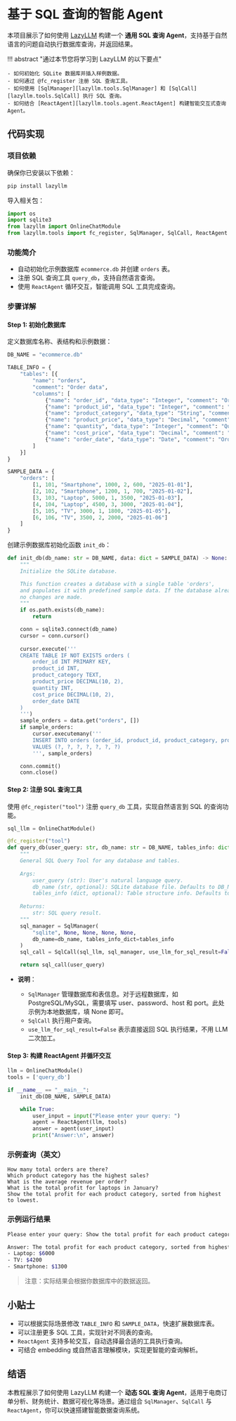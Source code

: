 # 基于 SQL 查询的智能 Agent

本项目展示了如何使用 [LazyLLM](https://github.com/LazyAGI/LazyLLM) 构建一个 **通用 SQL 查询 Agent**，支持基于自然语言的问题自动执行数据库查询，并返回结果。

!!! abstract "通过本节您将学习到 LazyLLM 的以下要点"

    - 如何初始化 SQLite 数据库并插入样例数据。
    - 如何通过 @fc_register 注册 SQL 查询工具。
    - 如何使用 [SqlManager][lazyllm.tools.SqlManager] 和 [SqlCall][lazyllm.tools.SqlCall] 执行 SQL 查询。
    - 如何结合 [ReactAgent][lazyllm.tools.agent.ReactAgent] 构建智能交互式查询 Agent。

## 代码实现

### 项目依赖

确保你已安装以下依赖：

```bash
pip install lazyllm
```

导入相关包：

```python
import os
import sqlite3
from lazyllm import OnlineChatModule
from lazyllm.tools import fc_register, SqlManager, SqlCall, ReactAgent
```

### 功能简介

* 自动初始化示例数据库 `ecommerce.db` 并创建 `orders` 表。
* 注册 SQL 查询工具 `query_db`，支持自然语言查询。
* 使用 `ReactAgent` 循环交互，智能调用 SQL 工具完成查询。

### 步骤详解

#### Step 1: 初始化数据库

定义数据库名称、表结构和示例数据：

```python
DB_NAME = "ecommerce.db"

TABLE_INFO = {
    "tables": [{
        "name": "orders",
        "comment": "Order data",
        "columns": [
            {"name": "order_id", "data_type": "Integer", "comment": "Order ID", "is_primary_key": True},
            {"name": "product_id", "data_type": "Integer", "comment": "Product ID"},
            {"name": "product_category", "data_type": "String", "comment": "Product category"},
            {"name": "product_price", "data_type": "Decimal", "comment": "Product price"},
            {"name": "quantity", "data_type": "Integer", "comment": "Quantity purchased"},
            {"name": "cost_price", "data_type": "Decimal", "comment": "Cost price"},
            {"name": "order_date", "data_type": "Date", "comment": "Order date"},
        ]
    }]
}

SAMPLE_DATA = {
    "orders": [
        [1, 101, "Smartphone", 1000, 2, 600, "2025-01-01"],
        [2, 102, "Smartphone", 1200, 1, 700, "2025-01-02"],
        [3, 103, "Laptop", 5000, 1, 3500, "2025-01-03"],
        [4, 104, "Laptop", 4500, 3, 3000, "2025-01-04"],
        [5, 105, "TV", 3000, 1, 1800, "2025-01-05"],
        [6, 106, "TV", 3500, 2, 2000, "2025-01-06"]
    ]
}
```

创建示例数据库初始化函数 `init_db`：

```python
def init_db(db_name: str = DB_NAME, data: dict = SAMPLE_DATA) -> None:
    """
    Initialize the SQLite database.

    This function creates a database with a single table 'orders',
    and populates it with predefined sample data. If the database already exists, 
    no changes are made.
    """
    if os.path.exists(db_name):
        return

    conn = sqlite3.connect(db_name)
    cursor = conn.cursor()
    
    cursor.execute('''
    CREATE TABLE IF NOT EXISTS orders (
        order_id INT PRIMARY KEY,
        product_id INT,
        product_category TEXT,
        product_price DECIMAL(10, 2),
        quantity INT,
        cost_price DECIMAL(10, 2),
        order_date DATE
    )
    ''')
    sample_orders = data.get("orders", [])
    if sample_orders:
        cursor.executemany('''
        INSERT INTO orders (order_id, product_id, product_category, product_price, quantity, cost_price, order_date)
        VALUES (?, ?, ?, ?, ?, ?, ?)
        ''', sample_orders)

    conn.commit()
    conn.close()
```

#### Step 2: 注册 SQL 查询工具

使用 `@fc_register("tool")` 注册 `query_db` 工具，实现自然语言到 SQL 的查询功能。

```python
sql_llm = OnlineChatModule()

@fc_register("tool")
def query_db(user_query: str, db_name: str = DB_NAME, tables_info: dict = TABLE_INFO) -> str:
    """
    General SQL Query Tool for any database and tables.
    
    Args:
        user_query (str): User's natural language query.
        db_name (str, optional): SQLite database file. Defaults to DB_NAME.
        tables_info (dict, optional): Table structure info. Defaults to TABLE_INFO.
    
    Returns:
        str: SQL query result.
    """
    sql_manager = SqlManager(
        "sqlite", None, None, None, None,
        db_name=db_name, tables_info_dict=tables_info
    )
    sql_call = SqlCall(sql_llm, sql_manager, use_llm_for_sql_result=False)

    return sql_call(user_query)
```

* **说明**：

  * `SqlManager` 管理数据库和表信息。对于远程数据库，如 PostgreSQL/MySQL，需要填写 user、password、host 和 port。此处示例为本地数据库，填 None 即可。
  * `SqlCall` 执行用户查询。
  * `use_llm_for_sql_result=False` 表示直接返回 SQL 执行结果，不用 LLM 二次加工。

#### Step 3: 构建 ReactAgent 并循环交互

```python
llm = OnlineChatModule()
tools = ['query_db']

if __name__ == "__main__":
    init_db(DB_NAME, SAMPLE_DATA)

    while True:
        user_input = input("Please enter your query: ")
        agent = ReactAgent(llm, tools)
        answer = agent(user_input)
        print("Answer:\n", answer)
```

### 示例查询（英文）

```text
How many total orders are there?
Which product category has the highest sales?
What is the average revenue per order?
What is the total profit for laptops in January?
Show the total profit for each product category, sorted from highest to lowest.
```

### 示例运行结果

```bash
Please enter your query: Show the total profit for each product category, sorted from highest to lowest.
```

```bash
Answer: The total profit for each product category, sorted from highest to lowest, is as follows: 
- Laptop: $6000
- TV: $4200
- Smartphone: $1300
```

> 注意：实际结果会根据你数据库中的数据返回。

## 小贴士

* 可以根据实际场景修改 `TABLE_INFO` 和 `SAMPLE_DATA`，快速扩展数据库表。
* 可以注册更多 SQL 工具，实现针对不同表的查询。
* `ReactAgent` 支持多轮交互，自动选择最合适的工具执行查询。
* 可结合 embedding 或自然语言理解模块，实现更智能的查询解析。

## 结语

本教程展示了如何使用 LazyLLM 构建一个 **动态 SQL 查询 Agent**，适用于电商订单分析、财务统计、数据可视化等场景。通过组合 `SqlManager`、`SqlCall` 与 `ReactAgent`，你可以快速搭建智能数据查询系统。
